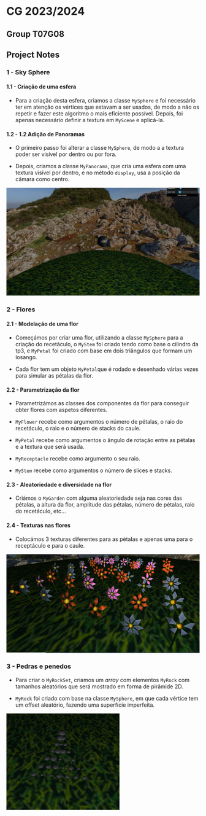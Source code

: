 # CG 2023/2024

## Group T07G08

## Project Notes

### 1 - Sky Sphere

#### 1.1 - Criação de uma esfera

- Para a criação desta esfera, criamos a classe `MySphere` e foi necessário ter em atenção os vértices que estavam a ser usados, de modo a não os repetir e fazer este algoritmo o mais eficiente possível. Depois, foi apenas necessário definir a textura em `MyScene` e aplicá-la.

#### 1.2 - 1.2 Adição de Panoramas

- O primeiro passo foi alterar a classe `MySphere`, de modo a a textura poder ser visível por dentro ou por fora.

- Depois, criamos a classe `MyPanorama`, que cria uma esfera com uma textura visível por dentro, e no método `display`, usa a posição da câmara como centro.

![Screenshot 1](screenshots/CG-t07g08-project-1.png)

### 2 - Flores

#### 2.1 - Modelação de uma flor

- Começámos por criar uma flor, utilizando a classe `MySphere` para a criação do recetáculo, o `MyStem` foi criado tendo como base o cilindro da tp3, e `MyPetal` foi criado com base em dois triângulos que formam um losango.

- Cada flor tem um objeto `MyPetal`que é rodado e desenhado várias vezes para simular as pétalas da flor.

#### 2.2 - Parametrização da flor

- Parametrizámos as classes dos componentes da flor para conseguir obter flores com aspetos diferentes.

- `MyFlower` recebe como argumentos o número de pétalas, o raio do recetáculo, o raio e o número de stacks do caule.

- `MyPetal` recebe como argumentos o ângulo de rotação entre as pétalas e a textura que será usada.

- `MyReceptacle` recebe como argumento o seu raio.

- `MyStem` recebe como argumentos o número de slices e stacks.

#### 2.3 - Aleatoriedade e diversidade na flor

- Criámos o `MyGarden` com alguma aleatoriedade seja nas cores das pétalas, a altura da flor, amplitude das pétalas, número de pétalas, raio do recetáculo, etc...

#### 2.4 - Texturas nas flores

- Colocámos 3 texturas diferentes para as pétalas e apenas uma para o receptáculo e para o caule.

![Screenshot 2](screenshots/CG-t07g08-project-2.png)

### 3 - Pedras e penedos

- Para criar o `MyRockSet`, criamos um _array_ com elementos `MyRock` com tamanhos aleatórios que será mostrado em forma de pirâmide 2D.

- `MyRock` foi criado com base na classe `MySphere`, em que cada vértice tem um offset aleatório, fazendo uma superfície imperfeita.

![Screenshot 3](screenshots/CG-t07g08-project-3.png)
